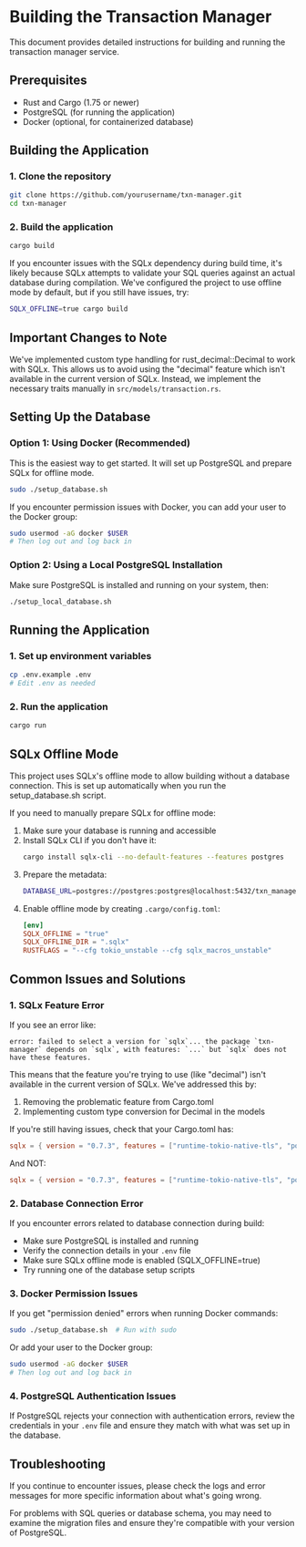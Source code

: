 # Building the  Transaction Manager

This document provides detailed instructions for building and running the transaction manager service.

## Prerequisites

- Rust and Cargo (1.75 or newer)
- PostgreSQL (for running the application)
- Docker (optional, for containerized database)

## Building the Application

### 1. Clone the repository

```bash
git clone https://github.com/yourusername/txn-manager.git
cd txn-manager
```

### 2. Build the application

```bash
cargo build
```

If you encounter issues with the SQLx dependency during build time, it's likely because SQLx attempts to validate your SQL queries against an actual database during compilation. We've configured the project to use offline mode by default, but if you still have issues, try:

```bash
SQLX_OFFLINE=true cargo build
```

## Important Changes to Note

We've implemented custom type handling for rust_decimal::Decimal to work with SQLx. This allows us to avoid using the "decimal" feature which isn't available in the current version of SQLx. Instead, we implement the necessary traits manually in `src/models/transaction.rs`.

## Setting Up the Database

### Option 1: Using Docker (Recommended)

This is the easiest way to get started. It will set up PostgreSQL and prepare SQLx for offline mode.

```bash
sudo ./setup_database.sh
```

If you encounter permission issues with Docker, you can add your user to the Docker group:

```bash
sudo usermod -aG docker $USER
# Then log out and log back in
```

### Option 2: Using a Local PostgreSQL Installation

Make sure PostgreSQL is installed and running on your system, then:

```bash
./setup_local_database.sh
```

## Running the Application

### 1. Set up environment variables

```bash
cp .env.example .env
# Edit .env as needed
```

### 2. Run the application

```bash
cargo run
```

## SQLx Offline Mode

This project uses SQLx's offline mode to allow building without a database connection. This is set up automatically when you run the setup_database.sh script. 

If you need to manually prepare SQLx for offline mode:

1. Make sure your database is running and accessible
2. Install SQLx CLI if you don't have it:
   ```bash
   cargo install sqlx-cli --no-default-features --features postgres
   ```
3. Prepare the metadata:
   ```bash
   DATABASE_URL=postgres://postgres:postgres@localhost:5432/txn_manager cargo sqlx prepare --merged
   ```
4. Enable offline mode by creating `.cargo/config.toml`:
   ```toml
   [env]
   SQLX_OFFLINE = "true"
   SQLX_OFFLINE_DIR = ".sqlx"
   RUSTFLAGS = "--cfg tokio_unstable --cfg sqlx_macros_unstable"
   ```

## Common Issues and Solutions

### 1. SQLx Feature Error

If you see an error like:
```
error: failed to select a version for `sqlx`... the package `txn-manager` depends on `sqlx`, with features: `...` but `sqlx` does not have these features.
```

This means that the feature you're trying to use (like "decimal") isn't available in the current version of SQLx. We've addressed this by:

1. Removing the problematic feature from Cargo.toml
2. Implementing custom type conversion for Decimal in the models

If you're still having issues, check that your Cargo.toml has:
```toml
sqlx = { version = "0.7.3", features = ["runtime-tokio-native-tls", "postgres", "uuid", "chrono", "json", "migrate"] }
```

And NOT:
```toml
sqlx = { version = "0.7.3", features = ["runtime-tokio-native-tls", "postgres", "uuid", "chrono", "json", "migrate", "decimal"] }
```

### 2. Database Connection Error

If you encounter errors related to database connection during build:

- Make sure PostgreSQL is installed and running
- Verify the connection details in your `.env` file
- Make sure SQLx offline mode is enabled (SQLX_OFFLINE=true)
- Try running one of the database setup scripts

### 3. Docker Permission Issues

If you get "permission denied" errors when running Docker commands:

```bash
sudo ./setup_database.sh  # Run with sudo
```

Or add your user to the Docker group:

```bash
sudo usermod -aG docker $USER
# Then log out and log back in
```

### 4. PostgreSQL Authentication Issues

If PostgreSQL rejects your connection with authentication errors, review the credentials in your `.env` file and ensure they match with what was set up in the database.

## Troubleshooting

If you continue to encounter issues, please check the logs and error messages for more specific information about what's going wrong.

For problems with SQL queries or database schema, you may need to examine the migration files and ensure they're compatible with your version of PostgreSQL. 